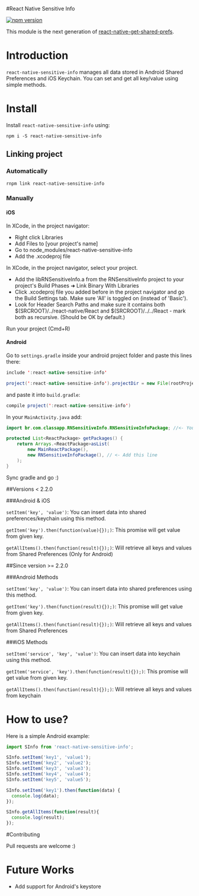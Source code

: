 #React Native Sensitive Info

[![npm version](https://badge.fury.io/js/react-native-sensitive-info.svg)](https://badge.fury.io/js/react-native-sensitive-info)

This module is the next generation of [react-native-get-shared-prefs](https://www.npmjs.com/package/react-native-get-shared-prefs).

# Introduction

`react-native-sensitive-info` manages all data stored in Android Shared Preferences and iOS Keychain. You can set and get all key/value using simple methods.

# Install

Install `react-native-sensitive-info` using:

``npm i -S react-native-sensitive-info``

## Linking project

### Automatically

`rnpm link react-native-sensitive-info`

### Manually

#### iOS

In XCode, in the project navigator:

* Right click Libraries
* Add Files to [your project's name]
* Go to node_modules/react-native-sensitive-info
* Add the .xcodeproj file

In XCode, in the project navigator, select your project.

* Add the libRNSensitiveInfo.a from the RNSensitiveInfo project to your project's Build Phases ➜ Link Binary With Libraries
* Click .xcodeproj file you added before in the project navigator and go the Build Settings tab. Make sure 'All' is toggled on (instead of 'Basic').
* Look for Header Search Paths and make sure it contains both $(SRCROOT)/../react-native/React and $(SRCROOT)/../../React - mark both as recursive. (Should be OK by default.)

Run your project (Cmd+R)

#### Android

Go to `settings.gradle` inside your android project folder and paste this lines there:

```java
include ':react-native-sensitive-info'

project(':react-native-sensitive-info').projectDir = new File(rootProject.projectDir, '../node_modules/react-native-sensitive-info/android')
```

and paste it into `build.gradle`:

```java
compile project(':react-native-sensitive-info')
```

In your `MainActivity.java` add:
```java
import br.com.classapp.RNSensitiveInfo.RNSensitiveInfoPackage; //<- You must import this

protected List<ReactPackage> getPackages() {
    return Arrays.<ReactPackage>asList(
        new MainReactPackage(),
        new RNSensitiveInfoPackage(), // <- Add this line
    );
}
```

Sync gradle and go :)

##Versions < 2.2.0

###Android & iOS

`setItem('key', 'value')`: You can insert data into shared preferences/keychain using this method.

`getItem('key').then(function(value){});)`: This promise will get value from given key.

`getAllItems().then(function(result){});)`: Will retrieve all keys and values from Shared Preferences (Only for Android)


##Since version >= 2.2.0

###Android Methods

`setItem('key', 'value')`: You can insert data into shared preferences using this method.

`getItem('key').then(function(result){});)`: This promise will get value from given key.

`getAllItems().then(function(result){});)`: Will retrieve all keys and values from Shared Preferences

###iOS Methods

`setItem('service', 'key', 'value')`: You can insert data into keychain using this method.

`getItem('service', 'key').then(function(result){});)`: This promise will get value from given key.

`getAllItems().then(function(result){});)`: Will retrieve all keys and values from keychain

# How to use?

Here is a simple Android example:

```javascript
import SInfo from 'react-native-sensitive-info';

SInfo.setItem('key1', 'value1');
SInfo.setItem('key2', 'value2');
SInfo.setItem('key3', 'value3');
SInfo.setItem('key4', 'value4');
SInfo.setItem('key5', 'value5');

SInfo.setItem('key1').then(function(data) {
  console.log(data);
});

SInfo.getAllItems(function(result){
  console.log(result);
});
```
#Contributing

Pull requests are welcome :)

# Future Works

  * Add support for Android's keystore
